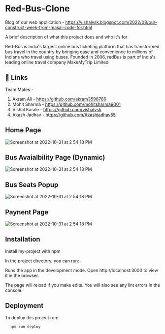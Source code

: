 # Red-Bus-Clone

Blog of our web application - 
https://vishalvsk.blogspot.com/2022/08/our-construct-week-from-masai-code-for.html


A brief description of what this project does and who it's for

Red-Bus is India's largest online bus ticketing platform that has transformed bus travel in the country by bringing ease and convenience to millions of Indians who travel using buses. Founded in 2006, redBus is part of India's leading online travel company MakeMyTrip Limited 


## 🔗 Links
Team Mates - 

1. Akram Ali     - https://github.com/akram3598786
2. Mohit Sharma  - https://github.com/mohitsharma9001
3. Vishal Karale - https://github.com/vishalvsk
4. Akash Jadhav  - https://github.com/Akashjadhav55


## Home Page

<img  alt="Screenshot at 2022-10-31 at 2 54 18 PM" src="https://user-images.githubusercontent.com/57341544/198980293-2f3d31af-2d07-4b0b-b848-29c98757037a.png">

## Bus Avaialbility Page (Dynamic)

<img  alt="Screenshot at 2022-10-31 at 2 54 18 PM" src="https://user-images.githubusercontent.com/57341544/198981351-b48b4010-859c-4f19-8c54-585973aff408.png">

## Bus Seats Popup

<img  alt="Screenshot at 2022-10-31 at 2 54 18 PM" src="https://user-images.githubusercontent.com/57341544/198982287-9249dcd5-ee6c-4c13-bb64-53f9461d2a7b.png">

## Paynent Page

<img  alt="Screenshot at 2022-10-31 at 2 54 18 PM" src="https://user-images.githubusercontent.com/57341544/198983009-32f62102-70d6-4ee6-8cb7-f9196aebb65d.png">

## Installation
Install my-project with npm


In the project directory, you can run:-

Runs the app in the development mode.
Open http://localhost:3000 to view it in the browser.

The page will reload if you make edits.
You will also see any lint errors in the console.


    
## Deployment

To deploy this project run:-

```bash
  npm run deploy
```
